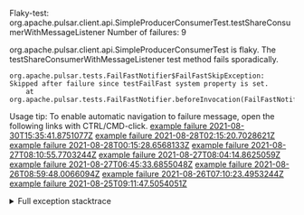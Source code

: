         
Flaky-test: org.apache.pulsar.client.api.SimpleProducerConsumerTest.testShareConsumerWithMessageListener
Number of failures: 9

org.apache.pulsar.client.api.SimpleProducerConsumerTest is flaky. The testShareConsumerWithMessageListener test method fails sporadically.

```
org.apache.pulsar.tests.FailFastNotifier$FailFastSkipException: Skipped after failure since testFailFast system property is set.
	at org.apache.pulsar.tests.FailFastNotifier.beforeInvocation(FailFastNotifier.java:88)

```

Usage tip: To enable automatic navigation to failure message, open the following links with CTRL/CMD-click.
[example failure 2021-08-30T15:35:41.8751077Z](https://github.com/apache/pulsar/runs/3463119398?check_suite_focus=true#step:9:3495)
[example failure 2021-08-28T02:15:20.7028621Z](https://github.com/apache/pulsar/runs/3448473880?check_suite_focus=true#step:9:2492)
[example failure 2021-08-28T00:15:28.6568133Z](https://github.com/apache/pulsar/runs/3447917315?check_suite_focus=true#step:9:1860)
[example failure 2021-08-27T08:10:55.7703244Z](https://github.com/apache/pulsar/runs/3440980370?check_suite_focus=true#step:9:2559)
[example failure 2021-08-27T08:04:14.8625059Z](https://github.com/apache/pulsar/runs/3440855241?check_suite_focus=true#step:9:2484)
[example failure 2021-08-27T06:45:33.6855048Z](https://github.com/apache/pulsar/runs/3440411158?check_suite_focus=true#step:9:2485)
[example failure 2021-08-26T08:59:48.0066094Z](https://github.com/apache/pulsar/runs/3430539961?check_suite_focus=true#step:9:3194)
[example failure 2021-08-26T07:10:23.4953244Z](https://github.com/apache/pulsar/runs/3429892136?check_suite_focus=true#step:9:2546)
[example failure 2021-08-25T09:11:47.5054051Z](https://github.com/apache/pulsar/runs/3420085427?check_suite_focus=true#step:10:2452)


<details>
<summary>Full exception stacktrace</summary>
<code><pre>
org.apache.pulsar.tests.FailFastNotifier$FailFastSkipException: Skipped after failure since testFailFast system property is set.
	at org.apache.pulsar.tests.FailFastNotifier.beforeInvocation(FailFastNotifier.java:88)

</pre></code>
</details>

